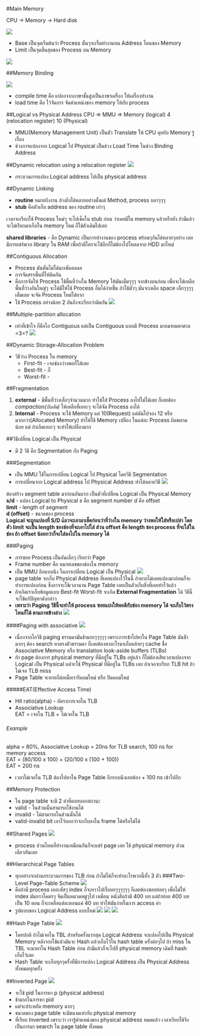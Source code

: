 #Main Memory

CPU -> Memory -> Hard disk

![](./imgs/main-memory-1.jpg)

* Base เป็นจุดเริ่มต้นว่า Process นั้นๆจะเรื่มทำงานบน Address ไหนของ Memory
* Limit เป็นจุดสิ้นสุดของ Process บน Memory

![](./imgs/main-memory-2.jpg)

##Memory Binding

![](./imgs/address-binding.jpg)

* compile time คือ แปลงจากภาษาชั้นสูงเป็นภาษาเครื่อง ให้เครื่องทำงาน
* load time คือ ไว้จัดการ จัดตำแหน่งของ memory ให้กับ process

##Logical vs Physical Address
        CPU         =>          MMU             =>    Memory
    (logical)   4 (relocation register)     10    (Physical)

* MMU(Memory Management Unit) เป็นตัว Translate ให้ CPU คุยกับ Memory รู้เรื่อง
* ช่วงการแปลงจาก Logical ไป Physical เป็นช่วง Load Time ในช่วง Binding Address

##Dynamic relocation using a relocation register
![](./imgs/Dynamic-relocation.jpg)
* กระบวนการแปลง Logical address ไปเป็น physical address

##Dynamic Linking
* **routine** หมายถึงงาน อ้างถึงได้หลายอย่างตั้งแต่ Method, process บลาๆๆๆ
* **stub** คือตัวเก็บ address ของ routine เก่าๆ

เวลาจะเรียกใช้ Process ใหม่ๆ จะไปเช็คใน stub ก่อน ว่าเคยมีใน memory แล้วหรือยัง ถ้ามีแล้วจะไม่เรียกมาเก็บใน memory ใหม่ ก็ใช้ตัวเดิมไปเลย

**shared libraries** - คือ Dynamic เป็นการทำงานของ process พร้อมๆกันได้หลายๆอย่าง เลยมีการแชร์พวก library ใน RAM เพื่อถ้ามีใครจะใช้อีกก็ไม่ต้องไปโหลดจาก HDD มาใหม่

##Contiguous Allocation
* Process มันหั่นไม่ได้นะเพิ่ลลลลล
* การจัดสรรพื้นที่ให้ติดกัน
* คือการจัดให้ Process ใช้พื้นที่ว่างใน Memory ให้มันเต็มๆๆๆ จากข้างบนก่อน เพื่อจะได้เหลือพื้นที่ว่างอันใหญ่ๆ จะได้มีให้ใช้ Process อื่นได้ง่ายขึ้น ถ้าใช้มั่วๆ มันจะเหลือ space เล็กๆๆๆๆ เต็มเลย จะจัด Process ใหม่ได้ยาก
* ใช้ Process อย่างน้อย 2 อันถึงจะเรียกว่าติดกัน
![](./imgs/Relocation-register.jpg)

##Multiple-partition allocation
* เท่าที่เข้าใจ ก็คือไอ Contiguous แต่เป็น Contiguous แบบมี Process มากมายมหาศาล =3=?
![](./imgs/multiple-allocation.jpg)

##Dynamic Storage-Allocation Problem
* วิธีว่าง Process ใน memory
  * First-fit - เจอช่องว่างพอก็ใส่เลย
  * Best-fit - ก็
  * Worst-fit -

##Fragmentation
1. **external** - มีพื้นที่ว่างเล็กๆจำนวนมาก ทำให้ใส่ Process ลงไปไม่ได้เลย ก็เลยต้อง _compaction(บีบอัด)_ ให้เหลือที่เยอะๆ จะได้จัด Process ลงได้
2. **Internal** - Process จะใช้ Memory แค่ 10(Request) แต่ดันไปจอง 12 หรือ มากกว่า(Allocated Memory) ทำให้ใช้ Memory เปลือง ในแต่ละ Process ผิดพลาดน้อย แต่ ถ้าเกิดเยอะๆ จะทำให้เปลืองมาก

##วิธีเปลี่ยน Logical เป็น Physical
- มี 2 วิธี คือ Segmentation กับ Paging

###Segmentation
* เป็น MMU ใช้ในการเปลี่ยน Logical ไป Physical โดยวิธี Segmentation
* การเปลี่ยนจาก Logical address ไป Physical Address ทำได้หลายวิธี
![](./imgs/SegmentationHardware.jpg)

ต้องสร้าง segment table มาก่อนอันแรก เป็นตัวที่เปลี่ยน Logical เป็น Physical Memory <br>
**s/d** - แปลง Logical to Physical _s_ คือ segment number _d_ คือ offset<br>
**limit** - length of segment<br>
**d (offset)** - ขนาดของ process<br>
**Logical จะถูกแปลงที่ S/D แ้ลวจะเอามาเช็คก่อนว่าที่ว่างใน memory ว่างพอให้ใส่หรือเปล่า โดยตัว limit จะเป็น length ของช่องที่จะเอาไปใส่ ส่วน offset คือ length ของ process ที่จะใส่ในช่อง ถ้า offset น้อยกว่าก็จะใส่ลงไปใน memory ได้**

###Paging
* การซอย Process เป็นอันเล็กๆ เรียกว่า Page
* Frame number คือ หมายเลขของช่องใน memory
* เป็น MMU อีกแบบนึง ในการเปลี่ยน Logical เป็น Physical
![](./imgs/paging.jpg)
* page table จะเก็บ Physical Address ที่เคยแปลงไว้ในนี้ ถ้าหากไม่เคยแปลงมาก่อนก็จะทำการแปลงก่อน ซึ่งอาจจะใช้เวลานาน Page Table เลยเป็นตัวเก็บสิ่งที่เคยทำไว้แล้ว
* ถ้าเกิดเราเก็บข้อมูลแบบ Best-fit Worst-fit จะเกิด **External Fragmentation** ได้ วิธีนี้จะใช้แก้ปัญหาดังกล่าว
* **เพราะว่า Paging วิธีนี้จะทำให้ process ซอยแบ่งให้พอดีกับช่อง memory ได้ จะเก็บไว้ตรงไหนก็ได้ ตามภาพข้างล่าง**
![](./imgs/paging-table.jpg)

####Paging with associative
![](./imgs/paging-associate.jpg)
* เนื่องจากไอวิธี paging ธรรมดามันช้ามากๆๆๆๆๆ เพราะการเข้าไปหาใน Page Table มันช้้ามากๆ ต้อง search หาตรงตัวธรรมดา ก็เลยต้องหาอะไรมาเก็บคล้ายๆ cache ชื่อ Associative Memory หรือ translation look-aside buffers (TLBs)
* ถ้า page ต้องการ physical memory ที่มีอยู่ใน TLBs อยู่แล้ว ก็ไม่ต้องเสียเวลาแปลงจาก Logical เป็น Physical แต่จะใช้ Physical ที่มีอยู่ใน TLBs เลย ถ้าเจอจะเรียก TLB hit ถ้าไม่เจอ TLB miss
* Page Table จะหายก็ต่อเมื่อเรารีคอมใหม่ หรือ ปิดคอมใหม่

#####EAT(Effective Access Time)
* Hit ratio(alpha) - อัตราการเจอใน TLB
* Associative Lookup<br>
EAT = เจอใน TLB + ไม่เจอใน TLB
###### Example
alpha = 80%, Associative Lookup = 20ns for TLB search, 100 ns for memory access<br>
EAT = (80/100 x 100) + (20/100 x (100 + 100))<br>
EAT = 200 ns<br>
 - เวลาไม่เจอใน TLB ต้องไปหาใน Page Table อีกรอบนึงเลยต้อง + 100 ns เข้าไปอีก

##Memory Protection
* ใน page table จะมี 2 ค่าที่คอยบอกสถานะ
* valid - ในส่วนนั้นสามารถใช้งานได้
* invalid - ไม่สามารถในส่วนนั้นได้
* valid-invalid bit เอาไว้บอกว่าจะเก็บลงใน frame ได้หรือไม่ได้

##Shared Pages
![](./imgs/shared-pages.jpg)
* process ส่วนไหนที่ทำงานเหมือนกันก็จะแชร์ page เลย ใช้ physical memory ส่วนเดียวกันเลย

##Hierarchical Page Tables
* ทุกอย่างจะผ่านกระบวนการของ TLB ก่อน ถ้าไม่ได้ก็จะทำอะไรพวกนี้ทั้ง 3 ตัว
###Two-Level Page-Table Scheme
![](./imgs/two-level.jpg)
* คือถ้ามี process เยอะสัสๆ index ก็จะยาวไปเรื่อยยๆๆๆๆๆๆ ก็เลยต้องซอยย่อยๆ เพื่อไม่ให้ index มันยาวโคตรๆ จัดเป็นหมวดหมู่ๆไป เหมือน หนังสือถ้ามี 400 บท แต่ถ้าย่อย 400 บทเป็น 10 ตอน ก็จะเหลือแต่ละตอนแค่ 40 บท ทำให้มันง่ายในการ access ค่า
* รูปแบบของ Logical Address แบบใหม่
![](./imgs/two-level-2.jpg)
![](./imgs/two-level-3.jpg)
![](./imgs/two-level-4.jpg)

##Hash Page Table
![](./imgs/hash-table.jpg)
* โดยปกติ ถ้าไม่เจอใน TBL สำหรับครั้งแรกสุด Logical Address จะแปลงไปเป็น Physical Memory หลังจากใช้แล้วมันจะ Hash แล้วเก็บไว้ใน hash table ครั้งต่อๆไป ถ้า miss ใน TBL จะมาหาใน Hash Table ก่อน ถ้ามีแล้วก็จะไปที่ physical memory เดิมที่ hash เก็บไว้เลย
* Hash Table จะเก็บทุกๆครั้งที่มีการแปลง Logical Address เป็น Physical Address ทั้งหมดทุกครั้ง

##Inverted Page
![](./imgs/Inverted-Page.jpg)
* จะใช้ pid ในการหา p (physical address)
* ช้ามากในการหา pid
* แต่จะประหยัด memory มากๆ
* ขนาดของ page table จะมีขนาดเท่ากับ physical memory
* ที่เรียก Inverted เพราะว่า เรารู้ตำแหน่งของ physical address หมดแล้ว เวลาเรียกใช้จึงเป็นการมา search ใน page table ทั้งหมด
